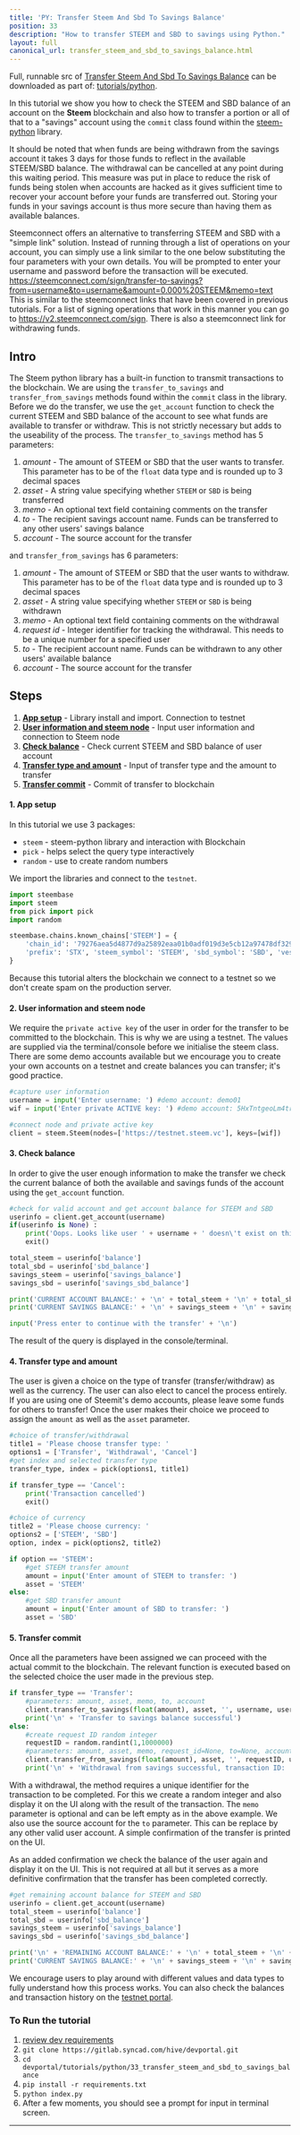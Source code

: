 ```yaml
---
title: 'PY: Transfer Steem And Sbd To Savings Balance'
position: 33
description: "How to transfer STEEM and SBD to savings using Python."
layout: full
canonical_url: transfer_steem_and_sbd_to_savings_balance.html
---              
```

<span class="fa-pull-left top-of-tutorial-repo-link"><span class="first-word">Full</span>, runnable src of [Transfer Steem And Sbd To Savings Balance](https://gitlab.syncad.com/hive/devportal/-/tree/master/tutorials/python/tutorials/33_transfer_steem_and_sbd_to_savings_balance) can be downloaded as part of: [tutorials/python](https://gitlab.syncad.com/hive/devportal/-/tree/master/tutorials/python).</span>
<br>



In this tutorial we show you how to check the STEEM and SBD balance of an account on the **Steem** blockchain and also how to transfer a portion or all of that to a "savings" account using the `commit` class found within the [steem-python](https://github.com/steemit/steem-python) library.

It should be noted that when funds are being withdrawn from the savings account it takes 3 days for those funds to reflect in the available STEEM/SBD balance. The withdrawal can be cancelled at any point during this waiting period. This measure was put in place to reduce the risk of funds being stolen when accounts are hacked as it gives sufficient time to recover your account before your funds are transferred out. Storing your funds in your savings account is thus more secure than having them as available balances.

Steemconnect offers an alternative to transferring STEEM and SBD with a "simple link" solution. Instead of running through a list of operations on your account, you can simply use a link similar to the one below substituting the four parameters with your own details. You will be prompted to enter your username and password before the transaction will be executed.
https://steemconnect.com/sign/transfer-to-savings?from=username&to=username&amount=0.000%20STEEM&memo=text
This is similar to the steemconnect links that have been covered in previous tutorials. For a list of signing operations that work in this manner you can go to https://v2.steemconnect.com/sign. There is also a steemconnect link for withdrawing funds.

## Intro

The Steem python library has a built-in function to transmit transactions to the blockchain. We are using the `transfer_to_savings` and `transfer_from_savings` methods found within the `commit` class in the library. Before we do the transfer, we use the `get_account` function to check the current STEEM and SBD balance of the account to see what funds are available to transfer or withdraw. This is not strictly necessary but adds to the useability of the process. The `transfer_to_savings` method has 5 parameters:

1.  _amount_ - The amount of STEEM or SBD that the user wants to transfer. This parameter has to be of the `float` data type and is rounded up to 3 decimal spaces
1.  _asset_ - A string value specifying whether `STEEM` or `SBD` is being transferred
1.  _memo_ - An optional text field containing comments on the transfer
1.  _to_ - The recipient savings account name. Funds can be transferred to any other users' savings balance
1.  _account_ - The source account for the transfer

and `transfer_from_savings` has 6 parameters:

1.  _amount_ - The amount of STEEM or SBD that the user wants to withdraw. This parameter has to be of the `float` data type and is rounded up to 3 decimal spaces
1.  _asset_ - A string value specifying whether `STEEM` or `SBD` is being withdrawn
1.  _memo_ - An optional text field containing comments on the withdrawal
1.  _request id_ - Integer identifier for tracking the withdrawal. This needs to be a unique number for a specified user
1.  _to_ - The recipient account name. Funds can be withdrawn to any other users' available balance
1.  _account_ - The source account for the transfer

## Steps

1.  [**App setup**](#setup) - Library install and import. Connection to testnet
1.  [**User information and steem node**](#userinfo) - Input user information and connection to Steem node
1.  [**Check balance**](#balance) - Check current STEEM and SBD balance of user account
1.  [**Transfer type and amount**](#amount) - Input of transfer type and the amount to transfer
1.  [**Transfer commit**](#commit) - Commit of transfer to blockchain

#### 1. App setup <a name="setup"></a>

In this tutorial we use 3 packages:

- `steem` - steem-python library and interaction with Blockchain
- `pick` - helps select the query type interactively
- `random` - use to create random numbers

We import the libraries and connect to the `testnet`.

```python
import steembase
import steem
from pick import pick
import random

steembase.chains.known_chains['STEEM'] = {
    'chain_id': '79276aea5d4877d9a25892eaa01b0adf019d3e5cb12a97478df3298ccdd01673',
    'prefix': 'STX', 'steem_symbol': 'STEEM', 'sbd_symbol': 'SBD', 'vests_symbol': 'VESTS'
}
```

Because this tutorial alters the blockchain we connect to a testnet so we don't create spam on the production server.

#### 2. User information and steem node <a name="userinfo"></a>

We require the `private active key` of the user in order for the transfer to be committed to the blockchain. This is why we are using a testnet. The values are supplied via the terminal/console before we initialise the steem class. There are some demo accounts available but we encourage you to create your own accounts on a testnet and create balances you can transfer; it's good practice.

```python
#capture user information
username = input('Enter username: ') #demo account: demo01
wif = input('Enter private ACTIVE key: ') #demo account: 5HxTntgeoLm4trnTz94YBsY6MpAap1qRVXEKsU5n1v2du1gAgVH

#connect node and private active key
client = steem.Steem(nodes=['https://testnet.steem.vc'], keys=[wif])
```

#### 3. Check balance <a name="balance"></a>

In order to give the user enough information to make the transfer we check the current balance of both the available and savings funds of the account using the `get_account` function.

```python
#check for valid account and get account balance for STEEM and SBD
userinfo = client.get_account(username)
if(userinfo is None) :
    print('Oops. Looks like user ' + username + ' doesn\'t exist on this chain!')
    exit()

total_steem = userinfo['balance']
total_sbd = userinfo['sbd_balance']
savings_steem = userinfo['savings_balance']
savings_sbd = userinfo['savings_sbd_balance']

print('CURRENT ACCOUNT BALANCE:' + '\n' + total_steem + '\n' + total_sbd + '\n')
print('CURRENT SAVINGS BALANCE:' + '\n' + savings_steem + '\n' + savings_sbd + '\n')

input('Press enter to continue with the transfer' + '\n')
```

The result of the query is displayed in the console/terminal.

#### 4. Transfer type and amount <a name="amount"></a>

The user is given a choice on the type of transfer (transfer/withdraw) as well as the currency. The user can also elect to cancel the process entirely. If you are using one of Steemit's demo accounts, please leave some funds for others to transfer! Once the user makes their choice we proceed to assign the `amount` as well as the `asset` parameter.

```python
#choice of transfer/withdrawal
title1 = 'Please choose transfer type: '
options1 = ['Transfer', 'Withdrawal', 'Cancel']
#get index and selected transfer type
transfer_type, index = pick(options1, title1)

if transfer_type == 'Cancel':
    print('Transaction cancelled')
    exit()

#choice of currency
title2 = 'Please choose currency: '
options2 = ['STEEM', 'SBD']
option, index = pick(options2, title2)

if option == 'STEEM':
    #get STEEM transfer amount
    amount = input('Enter amount of STEEM to transfer: ')
    asset = 'STEEM'
else:
    #get SBD transfer amount
    amount = input('Enter amount of SBD to transfer: ')
    asset = 'SBD'
```

#### 5. Transfer commit <a name="commit"></a>

Once all the parameters have been assigned we can proceed with the actual commit to the blockchain. The relevant function is executed based on the selected choice the user made in the previous step.

```python
if transfer_type == 'Transfer':
    #parameters: amount, asset, memo, to, account
    client.transfer_to_savings(float(amount), asset, '', username, username)
    print('\n' + 'Transfer to savings balance successful')
else:
    #create request ID random integer
    requestID = random.randint(1,1000000)
    #parameters: amount, asset, memo, request_id=None, to=None, account=None
    client.transfer_from_savings(float(amount), asset, '', requestID, username, username)
    print('\n' + 'Withdrawal from savings successful, transaction ID: ' + str(requestID))
```

With a withdrawal, the method requires a unique identifier for the transaction to be completed. For this we create a random integer and also display it on the UI along with the result of the transaction. The `memo` parameter is optional and can be left empty as in the above example. We also use the source account for the `to` parameter. This can be replace by any other valid user account. A simple confirmation of the transfer is printed on the UI.

As an added confirmation we check the balance of the user again and display it on the UI. This is not required at all but it serves as a more definitive confirmation that the transfer has been completed correctly.

```python
#get remaining account balance for STEEM and SBD
userinfo = client.get_account(username)
total_steem = userinfo['balance']
total_sbd = userinfo['sbd_balance']
savings_steem = userinfo['savings_balance']
savings_sbd = userinfo['savings_sbd_balance']

print('\n' + 'REMAINING ACCOUNT BALANCE:' + '\n' + total_steem + '\n' + total_sbd + '\n')
print('CURRENT SAVINGS BALANCE:' + '\n' + savings_steem + '\n' + savings_sbd + '\n')
```

We encourage users to play around with different values and data types to fully understand how this process works. You can also check the balances and transaction history on the [testnet portal](http://condenser.steem.vc/).

### To Run the tutorial

1.  [review dev requirements](getting_started.html)
1.  `git clone https://gitlab.syncad.com/hive/devportal.git`
1.  `cd devportal/tutorials/python/33_transfer_steem_and_sbd_to_savings_balance`
1.  `pip install -r requirements.txt`
1.  `python index.py`
1.  After a few moments, you should see a prompt for input in terminal screen.


---
